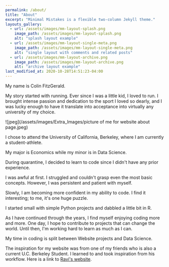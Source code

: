 ```yaml
---
permalink: /about/
title: "About"
excerpt: "Minimal Mistakes is a flexible two-column Jekyll theme."
layouts_gallery:
  - url: /assets/images/mm-layout-splash.png
    image_path: /assets/images/mm-layout-splash.png
    alt: "splash layout example"
  - url: /assets/images/mm-layout-single-meta.png
    image_path: /assets/images/mm-layout-single-meta.png
    alt: "single layout with comments and related posts"
  - url: /assets/images/mm-layout-archive.png
    image_path: /assets/images/mm-layout-archive.png
    alt: "archive layout example"
last_modified_at: 2020-10-28T14:51:23-04:00
---
```


My name is Colin FitzGerald. 

My story started with running. Ever since I was a little kid, I loved to run. I brought intense passion and dedication to the sport I loved so dearly, and I was lucky enough to have it translate into acceptance into virtually any university of my choice.

![jpeg](/assets/images/Extra_Images/picture of me for website about page.jpeg)

I chose to attend the University of California, Berkeley, where I am currently a student-athlete. 

My major is Economics while my minor is in Data Science.

During quarantine, I decided to learn to code since I didn't have any prior experience. 

I was awful at first. I struggled and couldn't grasp even the most basic concepts. However, I was persistent and patient with myself. 

Slowly, I am becoming more confident in my ability to code. I find it interesting; to me, it's one huge puzzle. 

I started small with simple Python projects and dabbled a little bit in R. 

As I have continued through the years, I find myself enjoying coding more and more. One day, I hope to contribute to projects that can change the world. Until then, I'm working hard to learn as much as I can. 

My time in coding is split between Website projects and Data Science.  

The inspiration for my website was from one of my friends who is also a current U.C. Berkeley Student. I learned to and took inspiration from his workflow. Here is a link to [Ravi's website](https://raviriley.github.io).